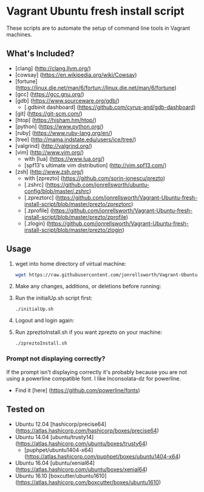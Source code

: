 Vagrant Ubuntu fresh install script
===================================

These scripts are to automate the setup of command line tools in Vagrant machines.

What's Included? 
----------------

- [clang] (http://clang.llvm.org/)
- [cowsay] (https://en.wikipedia.org/wiki/Cowsay)
- [fortune] (https://linux.die.net/man/6/fortun://linux.die.net/man/6/fortune)
- [gcc] (https://gcc.gnu.org/)
- [gdb] (https://www.sourceware.org/gdb/)
    - [.gdbinit dashboard] (https://github.com/cyrus-and/gdb-dashboard)
- [git] (https://git-scm.com/)
- [htop] (https://hisham.hm/htop/)
- [python] (https://www.python.org/)
- [ruby] (https://www.ruby-lang.org/en/)
- [tree] (http://mama.indstate.edu/users/ice/tree/)
- [valgrind] (http://valgrind.org/)
- [vim] (http://www.vim.org/)
    - with [lua] (https://www.lua.org/)
    - [spf13's ultimate vim distribution] (http://vim.spf13.com/)
- [zsh] (http://www.zsh.org/)
    - with [zprezto] (https://github.com/sorin-ionescu/prezto)
    - [.zshrc] (https://github.com/jonrellsworth/ubuntu-config/blob/master/.zshrc)
    - [.zpreztorc] (https://github.com/jonrellsworth/Vagrant-Ubuntu-fresh-install-script/blob/master/prezto/zpreztorc)
    - [.zprofile] (https://github.com/jonrellsworth/Vagrant-Ubuntu-fresh-install-script/blob/master/prezto/zprofile)
    - [.zlogin] (https://github.com/jonrellsworth/Vagrant-Ubuntu-fresh-install-script/blob/master/prezto/zlogin)

Usage
-----

1. wget into home directory of virtual machine:

    ```bash
    wget https://raw.githubusercontent.com/jonrellsworth/Vagrant-Ubuntu-fresh-install-script/master/initialUp.sh && wget https://raw.githubusercontent.com/jonrellsworth/Vagrant-Ubuntu-fresh-install-script/master/zpreztoInstall.sh && chmod +x initialUp.sh zpreztoInstall.sh
    ```

2. Make any changes, additions, or deletions before running:

3. Run the initialUp.sh script first:

    `./initialUp.sh`

4. Logout and login again:

5. Run zpreztoInstall.sh if you want zprezto on your machine: 

    `./zpreztoInstall.sh`

### Prompt not displaying correctly?

If the prompt isn't displaying correctly it's probably because you are not using a powerline compatible font. I like Inconsolata-dz for powerline. 

- Find it [here] (https://github.com/powerline/fonts)

Tested on
---------

- Ubuntu 12.04 [hashicorp/precise64] (https://atlas.hashicorp.com/hashicorp/boxes/precise64)
- Ubuntu 14.04 [ubuntu/trusty14] (https://atlas.hashicorp.com/ubuntu/boxes/trusty64)
    - [puphpet/ubuntu1404-x64] (https://atlas.hashicorp.com/puphpet/boxes/ubuntu1404-x64)
- Ubuntu 16.04 [ubuntu/xenial64] (https://atlas.hashicorp.com/ubuntu/boxes/xenial64)
- Ubuntu 16.10 [boxcutter/ubuntu1610] (https://atlas.hashicorp.com/boxcutter/boxes/ubuntu1610)
